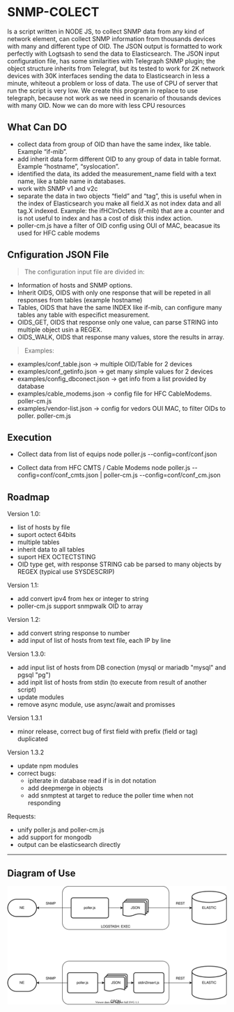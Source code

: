 # SNMP-COLECT

Is a script written in NODE JS, to collect SNMP data from any kind of network element, can collect SNMP information from thousands devices with many and different type of OID.
The JSON output is formatted to work perfectly with Logtsash to send the data to Elasticsearch.
The JSON input configuration file, has some similarities with Telegraph SNMP plugin; the object structure inherits from Telegraf, but its tested to work for 2K network devices with 30K interfaces sending the data to Elasticsearch in less a minute, whiteout a problem or loss of data.
The use of CPU of server that run the script is very low.
We create this program in replace to use telegraph, because not work as we need in scenario of thousands devices with many OID.
Now we can do more with less CPU resources

## What Can DO

- collect data from group of OID than have the same index, like table. Example “if-mib”.
- add inherit data form different OID to any group of data in table format. Example “hostname”, “syslocation”.
- identified the data, its added the measurement_name field with a text name, like a table name in databases.
- work with SNMP v1 and v2c
- separate the data in two objects “field” and “tag”, this is useful when in the index of Elasticsearch you make all field.X as not index data and all tag.X indexed.
Example: the ifHCInOctets (if-mib) that are a counter and is not useful to index and has a cost of disk this index action.
- poller-cm.js have a filter of OID config using OUI of MAC, beacasue its used for HFC cable modems

## Cnfiguration JSON File

>The configuration input file are divided in:

- Information of hosts and SNMP options.
- Inherit OIDS, OIDS with only one response that will be repeted in all responses from tables (example hostname)
- Tables, OIDS that have the same INDEX like if-mib, can configure many tables any table with especifict measurement.
- OIDS_GET, OIDS that response only one value, can parse STRING into multiple object usin a REGEX.
- OIDS_WALK, OIDS that response many values, store the results in array.

>Examples:

- examples/conf_table.json -> multiple OID/Table for 2 devices
- examples/conf_getinfo.json -> get many simple values for 2 devices
- examples/config_dbconect.json -> get info from a list provided by database
- examples/cable_modems.json -> config file for HFC CableModems. poller-cm.js
- examples/vendor-list.json -> config for vedors OUI MAC, to filter OIDs to poller. poller-cm.js

## Execution

- Collect data from list of equips
    node poller.js --config=conf/conf.json

- Collect data from HFC CMTS / Cable Modems
    node poller.js --config=conf/conf_cmts.json | poller-cm.js --config=conf/conf_cm.json

## Roadmap

Version 1.0:

- list of hosts by file
- suport octect 64bits
- multiple tables
- inherit data to all tables
- suport HEX OCTECTSTING
- OID type get, with response STRING cab be parsed to many objects by REGEX (typical use SYSDESCRIP)

Version 1.1:

- add convert ipv4 from hex or integer to string
- poller-cm.js support snmpwalk OID to array

Version 1.2:

- add convert string response to number
- add input of list of hosts from text file, each IP by line

Version 1.3.0:

- add input list of hosts from DB conection (mysql or mariadb "mysql" and pgsql "pg")
- add inpit list of hosts from stdin (to execute from result of another script)
- update modules
- remove async module, use async/await and promisses

Version 1.3.1

- minor release, correct bug of first field with prefix (field or tag) duplicated

Version 1.3.2

- update npm modules
- correct bugs:
  - ipiterate in database read if is in dot notation
  - add deepmerge in objects
  - add snmptest at target to reduce the poller time when not responding

Requests:

- unify poller.js and poller-cm.js
- add support for mongodb
- output can be elasticsearch directly

***

## Diagram of Use

![Alt](Diagram.svg)
